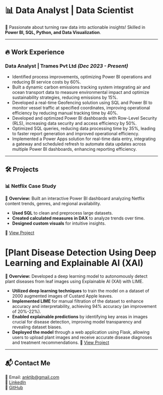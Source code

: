 # 📊 Data Analyst | Data Scientist

🚀 Passionate about turning raw data into actionable insights! Skilled in **Power BI, SQL, Python, and Data Visualization**.

---

## 🔥 Work Experience

### **Data Analyst  | Trames Pvt Ltd** _(Dec 2023 - Present)_
- Identified process improvements, optimizing Power BI operations and reducing BI service costs by 60%.  
- Built a dynamic carbon emissions tracking system integrating air and ocean transport data to measure environmental impact and optimize sustainability strategies, reducing emissions by 15%.
- Developed a real-time Geofencing solution using SQL and Power BI to monitor vessel traffic at specified coordinates, improving operational efficiency by reducing manual tracking time by 40%.
- Developed and optimized Power BI dashboards with Row-Level Security (RLS), increasing data security and access efficiency by 50%.  
- Optimized SQL queries, reducing data processing time by 35%, leading to faster report generation and improved operational efficiency.  
- Implemented a Power Apps solution for real-time data entry, integrating a gateway and scheduled refresh to automate data updates across multiple Power BI dashboards, enhancing reporting efficiency.

---

## 🛠️ Projects

### **📊 Netflix Case Study**
📌 **Overview:** Built an interactive Power BI dashboard analyzing Netflix content trends, genres, and regional availability.
- **Used SQL** to clean and preprocess large datasets.
- **Created calculated measures in DAX** to analyze trends over time.
- **Designed custom visuals** for intuitive insights.

🔗 [View Project](https://github.com/yourgithub/netflix-dashboard)

# [Plant Disease Detection Using Deep Learning and Explainable AI (XAI)
📌 **Overview:** Developed a deep learning model to autonomously detect plant diseases from leaf images using Explainable AI (XAI) with LIME.
- **Utilized deep learning techniques** to train the model on a dataset of 2000 augmented images of Custard Apple leaves.
- **Implemented LIME** for manual filtration of the dataset to enhance accuracy and interpretability, achieving 94% accuracy (an improvement of 20%-22%).
- **Enabled explainable predictions** by identifying key areas in images crucial for disease detection, improving model transparency and revealing dataset biases.
- **Deployed the model** through a web application using Flask, allowing users to upload plant images and receive accurate disease diagnoses and treatment recommendations.
🔗 [View Project](https://github.com/ANIKET010pixel/Enhanced-Plant-Disease-Detection-using-Explainable-AI-Technique-)

---

## 📬 Contact Me
📧 Email: anktjb@gmail.com  
💼 [LinkedIn](https://www.linkedin.com/in/aniket-lokhande-9b1482219/)  
📂 [GitHub]([https://github.com/yourgithub](https://github.com/ANIKET010pixel/))  

